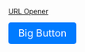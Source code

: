 [URL Opener](https://j-prs.github.io/URL-Opener/)

<a href="https://your-link-here.com" style="display: inline-block; padding: 10px 20px; font-size: 20px; color: white; background-color: #007bff; text-align: center; text-decoration: none; border-radius: 5px;">Big Button</a>
